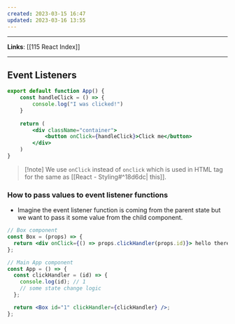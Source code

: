 ```yaml
---
created: 2023-03-15 16:47
updated: 2023-03-16 13:55
---
```

---
**Links**: [[115 React Index]]

---
## Event Listeners
```jsx
export default function App() {
    const handleClick = () => {
        console.log("I was clicked!")
    }
    
    return (
        <div className="container">
            <button onClick={handleClick}>Click me</button>
        </div>
    )
}
```

> [!note] We use `onClick` instead of `onclick` which is used in HTML tag for the same as [[React - Styling#^18d6dc| this]].

### How to pass values to event listener functions
- Imagine the event listener function is coming from the parent state but we want to pass it some value from the child component.

```jsx
// Box component
const Box = (props) => {
  return <div onClick={() => props.clickHandler(props.id)}> hello there</div>;
};

// Main App component
const App = () => {
  const clickHandler = (id) => {
    console.log(id); // 1
    // some state change logic
  };

  return <Box id="1" clickHandler={clickHandler} />;
};
```